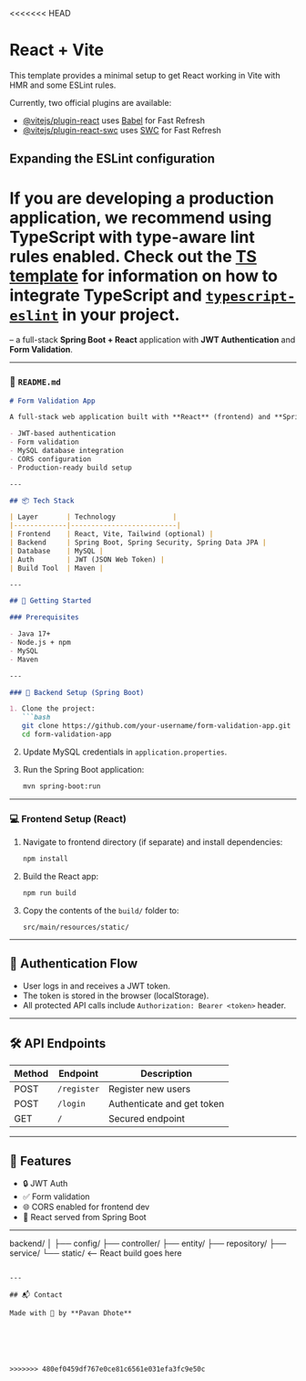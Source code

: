 <<<<<<< HEAD
# React + Vite

This template provides a minimal setup to get React working in Vite with HMR and some ESLint rules.

Currently, two official plugins are available:

- [@vitejs/plugin-react](https://github.com/vitejs/vite-plugin-react/blob/main/packages/plugin-react) uses [Babel](https://babeljs.io/) for Fast Refresh
- [@vitejs/plugin-react-swc](https://github.com/vitejs/vite-plugin-react/blob/main/packages/plugin-react-swc) uses [SWC](https://swc.rs/) for Fast Refresh

## Expanding the ESLint configuration

If you are developing a production application, we recommend using TypeScript with type-aware lint rules enabled. Check out the [TS template](https://github.com/vitejs/vite/tree/main/packages/create-vite/template-react-ts) for information on how to integrate TypeScript and [`typescript-eslint`](https://typescript-eslint.io) in your project.
=======
 – a full-stack **Spring Boot + React** application with **JWT Authentication** and **Form Validation**.

---

### 📄 `README.md`

```markdown
# Form Validation App

A full-stack web application built with **React** (frontend) and **Spring Boot** (backend), featuring:

- JWT-based authentication
- Form validation
- MySQL database integration
- CORS configuration
- Production-ready build setup

---

## 📦 Tech Stack

| Layer       | Technology              |
|-------------|--------------------------|
| Frontend    | React, Vite, Tailwind (optional) |
| Backend     | Spring Boot, Spring Security, Spring Data JPA |
| Database    | MySQL |
| Auth        | JWT (JSON Web Token) |
| Build Tool  | Maven |

---

## 🚀 Getting Started

### Prerequisites

- Java 17+
- Node.js + npm
- MySQL
- Maven

---

### 🔧 Backend Setup (Spring Boot)

1. Clone the project:
   ```bash
   git clone https://github.com/your-username/form-validation-app.git
   cd form-validation-app
   ```

2. Update MySQL credentials in `application.properties`.

3. Run the Spring Boot application:
   ```bash
   mvn spring-boot:run
   ```

---

### 💻 Frontend Setup (React)

1. Navigate to frontend directory (if separate) and install dependencies:
   ```bash
   npm install
   ```

2. Build the React app:
   ```bash
   npm run build
   ```

3. Copy the contents of the `build/` folder to:
   ```
   src/main/resources/static/
   ```


---

## 🔐 Authentication Flow

- User logs in and receives a JWT token.
- The token is stored in the browser (localStorage).
- All protected API calls include `Authorization: Bearer <token>` header.

---

## 🛠 API Endpoints

| Method | Endpoint       | Description               |
|--------|----------------|---------------------------|
| POST   | `/register`    | Register new users        |
| POST   | `/login`       | Authenticate and get token |
| GET    | `/`            | Secured endpoint          |

---

## 📄 Features

- 🔒 JWT Auth
- ✅ Form validation
- 🌐 CORS enabled for frontend dev
- 📁 React served from Spring Boot

---


backend/
│
├── config/
├── controller/
├── entity/
├── repository/
├── service/
└── static/          <-- React build goes here
```

---

## 📬 Contact

Made with 💙 by **Pavan Dhote**  






>>>>>>> 480ef0459df767e0ce81c6561e031efa3fc9e50c
